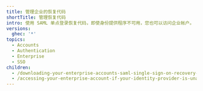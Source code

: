 ```yaml
---
title: 管理企业的恢复代码
shortTitle: 管理恢复代码
intro: 使用 SAML 单点登录恢复代码，即使身份提供程序不可用，您也可以访问企业帐户。
versions:
  ghec: '*'
topics:
  - Accounts
  - Authentication
  - Enterprise
  - SSO
children:
  - /downloading-your-enterprise-accounts-saml-single-sign-on-recovery-codes
  - /accessing-your-enterprise-account-if-your-identity-provider-is-unavailable
---
```


